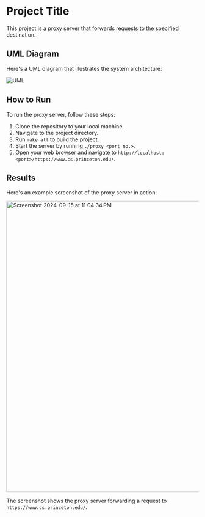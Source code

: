 # Project Title

This project is a proxy server that forwards requests to the specified destination.

## UML Diagram

Here's a UML diagram that illustrates the system architecture:

![UML](https://github.com/user-attachments/assets/afe265d6-d931-416f-9fc5-df19832a3fc1)

## How to Run

To run the proxy server, follow these steps:

1. Clone the repository to your local machine.
2. Navigate to the project directory.
3. Run `make all` to build the project.
4. Start the server by running `./proxy <port no.>`.
5. Open your web browser and navigate to `http://localhost:<port>/https://www.cs.princeton.edu/`.

## Results

Here's an example screenshot of the proxy server in action:

<img width="762" alt="Screenshot 2024-09-15 at 11 04 34 PM" src="https://github.com/user-attachments/assets/db139cfb-09d1-47f1-ae3c-2115f7fbf61b">

The screenshot shows the proxy server forwarding a request to `https://www.cs.princeton.edu/`.
